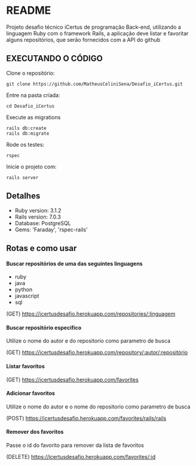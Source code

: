 # README

  Projeto desafio técnico iCertus de programação Back-end, utilizando a linguagem Ruby com o framework Rails, a aplicação deve listar e favoritar alguns repositórios, que serão fornecidos com a API do github

## EXECUTANDO O CÓDIGO
Clone o repositório:

```
git clone https://github.com/MatheusCeliniSena/Desafio_iCertus.git
```

Entre na pasta criada:

```
cd Desafio_iCertus
```

Execute as migrations

```
rails db:create
rails db:migrate
```

Rode os testes:

```
rspec
```

Inicie o projeto com:

```
rails server
```

## Detalhes

-   Ruby version: 3.1.2
-   Rails version: 7.0.3
-   Database: PostgreSQL
-   Gems: 'Faraday', 'rspec-rails' 

## Rotas e como usar

#### Buscar repositórios de uma das seguintes linguagens 
 - ruby
 - java
 - python
 - javascript
 - sql

(GET) https://icertusdesafio.herokuapp.com/repositories/:linguagem

#### Buscar repositório especifico
Utilize o nome do autor e do repositorio como parametro de busca

(GET) https://icertusdesafio.herokuapp.com/repository/:autor/:repositório

#### Listar favoritos

(GET) https://icertusdesafio.herokuapp.com/favorites

#### Adicionar favoritos
Utilize o nome do autor e o nome do repositorio como parametro de busca

(POST) https://icertusdesafio.herokuapp.com/favorites/rails/rails

#### Remover dos favoritos
Passe o id do favorito para remover da lista de favoritos

(DELETE) https://icertusdesafio.herokuapp.com/favorites/:id
